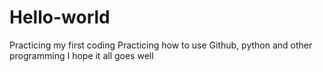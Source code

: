 # Hello-world
Practicing my first coding
Practicing how to use Github, python and other programming
I hope it all goes well 
